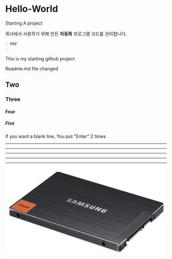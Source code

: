 # Hello-World
Starting A project

회사에서 사용하기 위해 만든 **자동화** 프로그램 코드를 관리합니다. 

    - PRP
    - 

This is my starting github project

Readme.md file changed

## Two 

### Three

#### Four

##### Five

If you want a blank line, You put "Enter" 2 times

***
---
-----
*******
* * * 

![다운로드](./images/다운로드.jpg)
